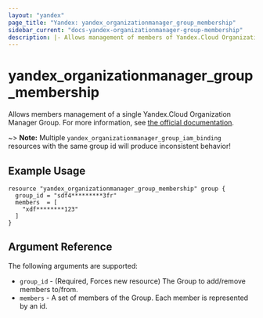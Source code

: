 ```yaml
---
layout: "yandex"
page_title: "Yandex: yandex_organizationmanager_group_membership"
sidebar_current: "docs-yandex-organizationmanager-group-membership"
description: |- Allows management of members of Yandex.Cloud Organization Manager Group.
---
```


# yandex\_organizationmanager\_group\_membership

Allows members management of a single Yandex.Cloud Organization Manager Group. For more information, see [the official documentation](https://cloud.yandex.com/en-ru/docs/organization/manage-groups#add-member).

~> **Note:** Multiple `yandex_organizationmanager_group_iam_binding` resources with the same group id will produce inconsistent behavior!

## Example Usage

```hcl
resource "yandex_organizationmanager_group_membership" group {
  group_id = "sdf4*********3fr"
  members  = [
    "xdf********123"
  ]
}
```

## Argument Reference

The following arguments are supported:

* `group_id` - (Required, Forces new resource) The Group to add/remove members to/from.
* `members` - A set of members of the Group. Each member is represented by an id.
